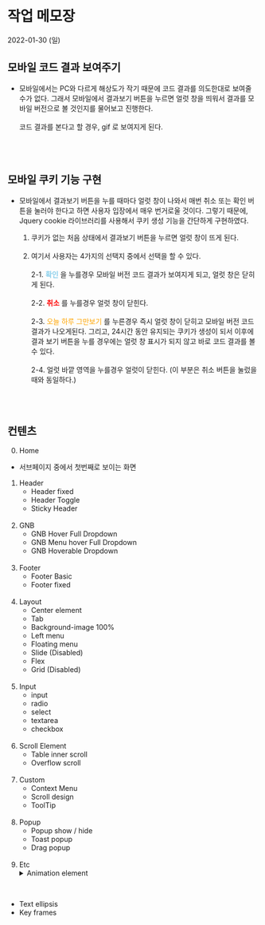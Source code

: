 # 작업 메모장
2022-01-30 (일)

## 모바일 코드 결과 보여주기
- 모바일에서는 PC와 다르게 해상도가 작기 때문에 코드 결과를 의도한대로 보여줄 수가 없다. 그래서 모바일에서 결과보기 버튼을 누르면 얼럿 창을 띄워서 결과를 모바일 버전으로 볼 것인지를 물어보고 진행한다. 
<br><br>
코드 결과를 본다고 할 경우, gif 로 보여지게 된다.
<br><br><br><br>

## 모바일 쿠키 기능 구현
- 모바일에서 결과보기 버튼을 누를 때마다 얼럿 창이 나와서 매번 취소 또는 확인 버튼을 눌러야 한다고 하면 사용자 입장에서 매우 번거로울 것이다. 그렇기 때문에, Jquery cookie 라이브러리를 사용해서 쿠키 생성 기능을 간단하게 구현하였다.

    1. 쿠키가 없는 처음 상태에서 결과보기 버튼을 누르면 얼럿 창이 뜨게 된다.<br><br>
    2. 여기서 사용자는 4가지의 선택지 중에서 선택을 할 수 있다.<br><br>
    2-1. <span style="color:skyblue;">**확인**</span> 을 누를경우 모바일 버전 코드 결과가 보여지게 되고, 얼럿 창은 닫히게 된다.<br><br>
    2-2. <span style="color:red;">**취소**</span> 를 누를경우 얼럿 창이 닫힌다. <br><br>
    2-3. <span style="color:orange;">오늘 하루 그만보기</span> 를 누른경우 즉시 얼럿 창이 닫히고 모바일 버전 코드결과가 나오게된다. 그리고, 24시간 동안 유지되는 쿠키가 생성이 되서 이후에 결과 보기 버튼을 누를 경우에는 얼럿 창 표시가 되지 않고 바로 코드 결과를 볼 수 있다.<br><br>
    2-4. 얼럿 바깥 영역을 누를경우 얼럿이 닫힌다. (이 부분은 취소 버튼을 눌렀을 때와 동일하다.)

<br><br>
## 컨텐츠

0. Home 
- 서브페이지 중에서 첫번째로 보이는 화면

1. Header
    - Header fixed
    - Header Toggle
    - Sticky Header
<br><br>
2. GNB
    - GNB Hover Full Dropdown
    - GNB Menu hover Full Dropdown
    - GNB Hoverable Dropdown
<br><br>
3. Footer
    - Footer Basic
    - Footer fixed
<br><br>
4. Layout
    - Center element
    - Tab
    - Background-image 100%
    - Left menu
    - Floating menu
    - Slide (Disabled)
    - Flex
    - Grid (Disabled)
<br><br>
5. Input
    - input
    - radio
    - select
    - textarea
    - checkbox
<br><br>
6. Scroll Element
    - Table inner scroll
    - Overflow scroll
<br><br>
7. Custom
    - Context Menu
    - Scroll design
    - ToolTip
<br><br>
8. Popup
    - Popup show / hide
    - Toast popup
    - Drag popup
<br><br>
9. Etc
    <details>
        <summary>Animation element</summary>
        <div markdown="1">
            &nbsp;&nbsp;&nbsp;&nbsp;&nbsp;&nbsp;
            ㆍTop button<br>
            &nbsp;&nbsp;&nbsp;&nbsp;&nbsp;&nbsp;
            ㆍTransform button<br>
            &nbsp;&nbsp;&nbsp;&nbsp;&nbsp;&nbsp;
            ㆍRotate element<br>
            &nbsp;&nbsp;&nbsp;&nbsp;&nbsp;&nbsp;
            ㆍBoarder animation<br>
            &nbsp;&nbsp;&nbsp;&nbsp;&nbsp;&nbsp;
            ㆍFade in / out<br>
            &nbsp;&nbsp;&nbsp;&nbsp;&nbsp;&nbsp;
            ㆍList slide up / down<br>
        </div>
    </details>
<br>

- Text ellipsis
- Key frames




